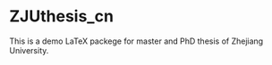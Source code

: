 ZJUthesis_cn
============
This is a demo LaTeX packege for master and PhD thesis of Zhejiang University.
